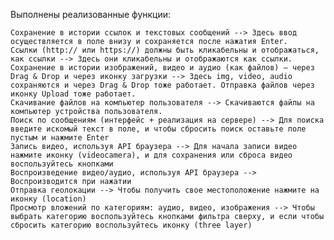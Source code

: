 Выполнены реализованные функции:

    Сохранение в истории ссылок и текстовых сообщений --> Здесь ввод осуществляется в поле внизу и сохраняется после нажатия Enter.
    Ссылки (http:// или https://) должны быть кликабельны и отображаться, как ссылки --> Здесь они кликабельны и отображаются как ссылки.
    Сохранение в истории изображений, видео и аудио (как файлов) — через Drag & Drop и через иконку загрузки --> Здесь img, video, audio сохраняются и через Drag & Drop тоже работает. Отправка файлов через иконку Upload тоже работает.
    Скачивание файлов на компьютер пользователя --> Скачиваются файлы на компьютер устройства пользователя.
    Поиск по сообщениям (интерфейс + реализация на сервере) --> Для поиска введите искомый текст в поле, и чтобы сбросить поиск оставьте поле пустым и нажмите Enter
    Запись видео, используя API браузера --> Для начала записи видео нажмите иконку (videocamera), и для сохранения или сброса видео воспользуйтесь кнопками
    Воспроизведение видео/аудио, используя API браузера --> Воспроизводится при нажатии
    Отправка геолокации --> Чтобы получить свое местоположение нажмите на иконку (location)
    Просмотр вложений по категориям: аудио, видео, изображения --> Чтобы выбрать категорию воспользуйтесь кнопками фильтра сверху, и если чтобы сбросить категорию воспользуйтесь иконку (three layer)
